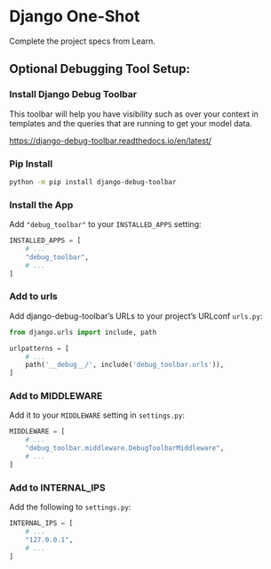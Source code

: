 # Django One-Shot

Complete the project specs from Learn.

## Optional Debugging Tool Setup:

### Install Django Debug Toolbar

This toolbar will help you have visibility such as over your context in templates and the queries that are running to get your model data.

https://django-debug-toolbar.readthedocs.io/en/latest/

### Pip Install

```bash
python -m pip install django-debug-toolbar
```

### Install the App

Add `"debug_toolbar"` to your `INSTALLED_APPS` setting:

```python
INSTALLED_APPS = [
    # ...
    "debug_toolbar",
    # ...
]
```

### Add to urls

Add django-debug-toolbar’s URLs to your project’s URLconf `urls.py`:

```python
from django.urls import include, path

urlpatterns = [
    # ...
    path('__debug__/', include('debug_toolbar.urls')),
]
```

### Add to MIDDLEWARE

Add it to your `MIDDLEWARE` setting in `settings.py`:

```python
MIDDLEWARE = [
    # ...
    "debug_toolbar.middleware.DebugToolbarMiddleware",
    # ...
]
```

### Add to INTERNAL_IPS

Add the following to `settings.py`:

```python
INTERNAL_IPS = [
    # ...
    "127.0.0.1",
    # ...
]
```

